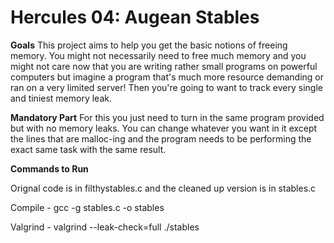 # Hercules 04: Augean Stables

**Goals**
This project aims to help you get the basic notions of freeing memory.
You might not necessarily need to free much memory and you might not care now that you are writing rather small programs on powerful computers but imagine a program that's much more resource demanding or ran on a very limited server!
Then you're going to want to track every single and tiniest memory leak.

**Mandatory Part**
For this you just need to turn in the same program provided but with no memory leaks. You can change whatever you want in it except the lines that are malloc-ing and the program needs to be performing the exact same task with the same result.

**Commands to Run**

Orignal code is in filthystables.c and the cleaned up version is in stables.c

Compile -
	gcc -g stables.c -o stables

Valgrind -
	valgrind --leak-check=full ./stables

